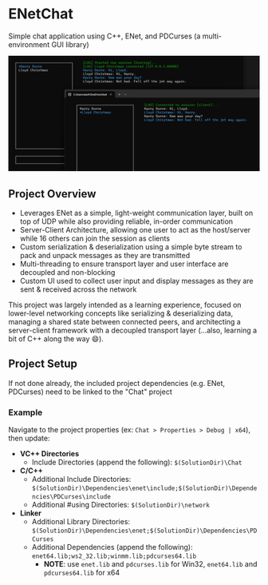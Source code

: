# ENetChat

Simple chat application using C++, ENet, and PDCurses (a multi-environment GUI library)

![banner](./docs/banner.png)

## Project Overview

* Leverages ENet as a simple, light-weight communication layer, built on top of UDP while also providing reliable, in-order communication
* Server-Client Architecture, allowing one user to act as the host/server while 16 others can join the session as clients
* Custom serialization & deserialization using a simple byte stream to pack and unpack messages as they are transmitted
* Multi-threading to ensure transport layer and user interface are decoupled and non-blocking
* Custom UI used to collect user input and display messages as they are sent & received across the network

This project was largely intended as a learning experience, focused on lower-level networking concepts like serializing & deserializing data, managing a shared state between connected peers, and architecting a server-client framework with a decoupled transport layer (...also, learning a bit of C++ along the way :smile:).

## Project Setup

If not done already, the included project dependencies (e.g. ENet, PDCurses) need to be linked to the "Chat" project

### Example
Navigate to the project properties (ex: `Chat > Properties > Debug | x64`), then update:
- **VC++ Directories**
    - Include Directories (append the following): `$(SolutionDir)\Chat`
- **C/C++**
    - Additional Include Directories: `$(SolutionDir)\Dependencies\enet\include;$(SolutionDir)\Dependencies\PDCurses\include`
    - Additional #using Directories: `$(SolutionDir)\network`
- **Linker**
    - Additional Library Directories: `$(SolutionDir)\Dependencies\enet;$(SolutionDir)\Dependencies\PDCurses`
    - Additional Dependencies (append the following): `enet64.lib;ws2_32.lib;winmm.lib;pdcurses64.lib`
        - **NOTE**: use `enet.lib` and `pdcurses.lib` for Win32, `enet64.lib` and `pdcurses64.lib` for x64
